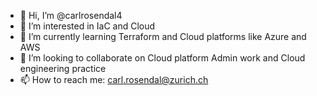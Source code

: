 - 👋 Hi, I’m @carlrosendal4
- 👀 I’m interested in IaC and Cloud
- 🌱 I’m currently learning Terraform and Cloud platforms like Azure and AWS
- 💞️ I’m looking to collaborate on Cloud platform Admin work and Cloud engineering practice
- 📫 How to reach me: carl.rosendal@zurich.ch

<!---
carlrosendal4/carlrosendal4 is a ✨ special ✨ repository because its `README.md` (this file) appears on your GitHub profile.
You can click the Preview link to take a look at your changes.
--->
